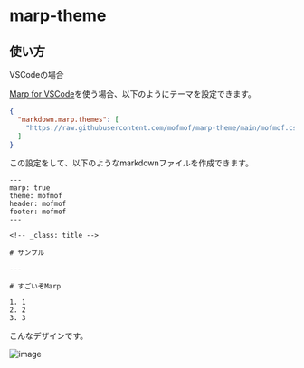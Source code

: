 # marp-theme

## 使い方

VSCodeの場合

[Marp for VSCode](https://marketplace.visualstudio.com/items?itemName=marp-team.marp-vscode)を使う場合、以下のようにテーマを設定できます。

```json
{
  "markdown.marp.themes": [
    "https://raw.githubusercontent.com/mofmof/marp-theme/main/mofmof.css"
  ]
}
```


この設定をして、以下のようなmarkdownファイルを作成できます。

```
---
marp: true
theme: mofmof
header: mofmof
footer: mofmof
---

<!-- _class: title -->

# サンプル

---

# すごいぞMarp

1. 1
2. 2
3. 3

```

こんなデザインです。

![image](https://user-images.githubusercontent.com/6434981/235052761-0e55e43f-aef7-416b-98ce-d3d0696bf7ea.png)

